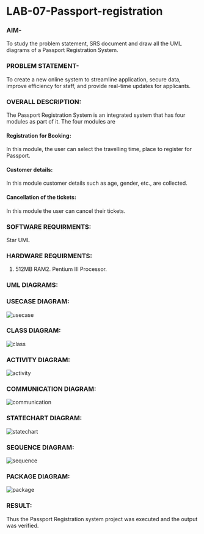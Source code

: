 # LAB-07-Passport-registration

### AIM-
To study the problem statement, SRS document and draw all the UML diagrams of a
Passport Registration System.

### PROBLEM STATEMENT-
To create a new online system to streamline application, secure data, improve efficiency for staff, and provide real-time updates for applicants.

### OVERALL DESCRIPTION:
The Passport Registration System is an integrated system that has four modules as part of
it. The four modules are
#### Registration for Booking:
In this module, the user can select the travelling time, place to register for Passport.
#### Customer details:
In this module customer details such as age, gender, etc., are collected.
#### Cancellation of the tickets:
In this module the user can cancel their tickets.
### SOFTWARE REQUIRMENTS:
Star UML
### HARDWARE REQUIRMENTS:
1. 512MB RAM2. Pentium III Processor.
### UML DIAGRAMS:
### USECASE DIAGRAM:
![usecase](https://github.com/23005672/LAB-07-Passport-registration/assets/138971519/ab8a033e-dd8d-4112-8200-7a896245bc9b)
### CLASS DIAGRAM:
![class](https://github.com/23005672/LAB-07-Passport-registration/assets/138971519/535b23f5-f688-4402-a67e-590ef7890707)
### ACTIVITY DIAGRAM:
![activity](https://github.com/23005672/LAB-07-Passport-registration/assets/138971519/ef01fca1-e03b-4323-8cfa-607da84ede19)
### COMMUNICATION DIAGRAM:
![communication](https://github.com/23005672/LAB-07-Passport-registration/assets/138971519/f94e2acd-97c4-4259-8f0d-55fd6241a428)
### STATECHART DIAGRAM:
![statechart](https://github.com/23005672/LAB-07-Passport-registration/assets/138971519/a19cd9bb-9cdc-4c03-8255-a8b49d8a64ba)
### SEQUENCE DIAGRAM:
![sequence](https://github.com/23005672/LAB-07-Passport-registration/assets/138971519/98b53141-a3a4-466e-ab14-66f68f532cf6)
### PACKAGE DIAGRAM:
![package](https://github.com/23005672/LAB-07-Passport-registration/assets/138971519/14e93988-77b8-4b76-9931-3cc365d4c1de)
### RESULT:
Thus the Passport Registration system project was executed and the output was verified.

